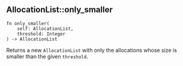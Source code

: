 ## AllocationList::only_smaller

```rhai
fn only_smaller(
    self: AllocationList,
    threshold: Integer
) -> AllocationList
```

Returns a new `AllocationList` with only the allocations whose size is smaller than the given `threshold`.
